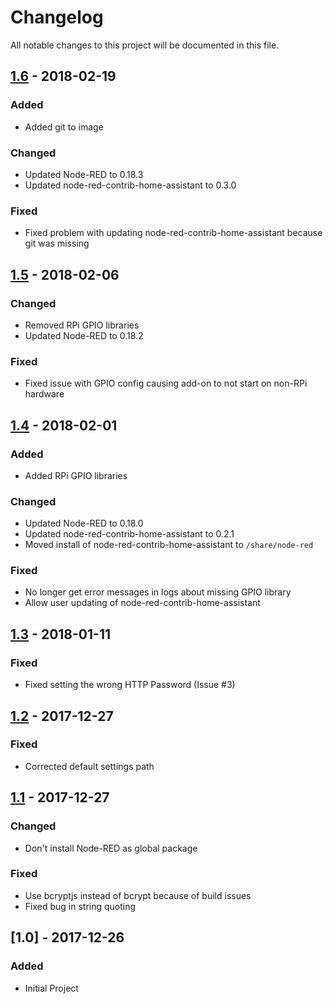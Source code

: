 # Changelog
All notable changes to this project will be documented in this file.

## [1.6] - 2018-02-19
### Added
- Added git to image

### Changed
- Updated Node-RED to 0.18.3
- Updated node-red-contrib-home-assistant to 0.3.0

### Fixed
- Fixed problem with updating node-red-contrib-home-assistant because git was missing

## [1.5] - 2018-02-06
### Changed
- Removed RPi GPIO libraries
- Updated Node-RED to 0.18.2

### Fixed
- Fixed issue with GPIO config causing add-on to not start on non-RPi hardware

## [1.4] - 2018-02-01
### Added
- Added RPi GPIO libraries

### Changed
- Updated Node-RED to 0.18.0
- Updated node-red-contrib-home-assistant to 0.2.1
- Moved install of node-red-contrib-home-assistant to `/share/node-red`

### Fixed
- No longer get error messages in logs about missing GPIO library
- Allow user updating of node-red-contrib-home-assistant

## [1.3] - 2018-01-11
### Fixed
- Fixed setting the wrong HTTP Password (Issue #3)

## [1.2] - 2017-12-27
### Fixed
- Corrected default settings path

## [1.1] - 2017-12-27
### Changed
- Don't install Node-RED as global package

### Fixed
- Use bcryptjs instead of bcrypt because of build issues
- Fixed bug in string quoting

## [1.0] - 2017-12-26
### Added
- Initial Project

[1.6]: https://github.com/korylprince/hassio-node-red/compare/1.5...1.6
[1.5]: https://github.com/korylprince/hassio-node-red/compare/1.4...1.5
[1.4]: https://github.com/korylprince/hassio-node-red/compare/1.3...1.4
[1.3]: https://github.com/korylprince/hassio-node-red/compare/1.2...1.3
[1.2]: https://github.com/korylprince/hassio-node-red/compare/1.1...1.2
[1.1]: https://github.com/korylprince/hassio-node-red/compare/1.0...1.1
